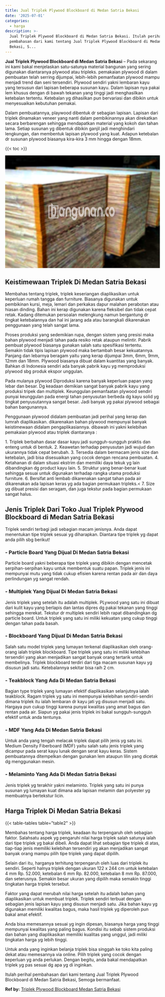 ```yaml
---
title: Jual Triplek Plywood Blockboard di Medan Satria Bekasi
date: '2025-07-01'
categories:
  - harga
description: >-
  Jual Triplek Plywood Blockboard di Medan Satria Bekasi. Itulah perihal
  pembahasan dari kami tentang Jual Triplek Plywood Blockboard di Medan Satria
  Bekasi, S...
---
```


**Jual Triplek Plywood Blockboard di Medan Satria Bekasi** – Pada sekarang ini kami bakal menjelaskan satu-satunya material bangunan yang sering digunakan diantaranya plywood atau tripleks. pemakaian plywood di dalam pembuatan telah serring dijumpai, lebih-lebih pemanfaatan plywood mampu menjadi trend dan seni tersendiri. Plywood sendiri yakni lembaran kayu yang tersusun dari lapisan beberapa susunan kayu. Dalam lapisan nya pakai lem khusus dengan di bawah tekanan yang tinggi jadi menghasilkan ketebalan tertentu. Ketebalan yg dihasilkan pun bervariasi dan dibikin untuk menyesuaikan kebutuhan pemakai.

Dalam pembuatannya, playwood dibentuk dr sebagian lapisan. Lapisan dari triplek dinamakan veneer yang nanti dalam pembikinannya akan direkatkan secara berbarengan sehingga mendapatkan material yang kokoh dan tahan lama. Setiap susunan yg dibentuk dibikin ganjil jadi menghindari lengkungan, dan membentuk lapisan plywood yang kuat. Adapun ketebalan dr susunan plywood biasanya kira-kira 3 mm hingga dengan 18mm.

{{< toc >}}

![Jual Triplek Plywood Blockboard di Medan Satria Bekasi](/images/jual-triplek-murah-23.png)

## Keistimewaan Triplek Di Medan Satria Bekasi

Membahas tentang triplek, triplek keseriangan diaplikasikan untuk keperluan rumah tangga dan furniture. Biasanya digunakan untuk pembikinan kursi, meja, lemari dan perkakas dapur malahan perabotan atau hiasan dinding. Bahan ini kerap digunakan karena fleksibel dan tidak cepat retak. Kadang ditemukan persoalan melengkung namun bergantung dr tingkat ketebalannya dan hal ini jarang ada atau barangkali dikarenakan penggunaan yang telah sangat lama.

Proses produksi yang sedemikian rupa, dengan sistem yang presisi maka bahan plywood menjadi tahan pada resiko retak ataupun melintir. Pabrik pembuat plywood biasanya gunakan salah satu spesifikasi tertentu. Semakin tidak tipis lapisan plywood maka bertambah besar kekuatannya. Panjang dan lebarnya beragam yaitu yang kerap dijumpai 3mm, 6mm, 9mm, 12mm dan 18mm. Plywood biasanya dibuat dalam kuantitas yang banyak. Bahkan di Indonesia sendiri ada banyak pabrik kayu yg memproduksi plywood sbg produk ekspor unggulan.

Pada mulanya plywood Diproduksi karena banyak keperluan papan yang lebar dan besar. Dg keadaan demikian sangat banyak pabrik kayu yang produksi tripek dan multiplek. Keunggulan pemanfaatan plywood sendiri punyai keunggulan pada energi tahan penyusutan berbeda dg kayu solid yg tingkat penyusutannya sangat besar. Jadi banyak yg pakai plywood sebagai bahan bangunannya.

Penggunaan plywood didalam pembuatan jadi perihal yang kerap dan lumrah diaplikasikan. dikarenakan bahan plywood mempunyai banyak keistimewaan didalam pengaplikasiannya. dibawah ini yakni kelebihan pemakaian plywood atau triplek diantaranya :

1\. Triplek berbahan dasar dasar kayu jadi sungguh-sungguh praktis dan enteng untuk di bentuk. 2. Keawetan terhadap penyusutan jadi wujud dan ukurannya tidak cepat berubah. 3. Tersedia dalam bermacam jenis size dan ketebalan, jadi bisa disesuaikan yang cocok dengan rencana pembuatan. 4. Ketahanan di dalam situasi ekstrim dan memiliki daya tekuk yg lain dibandingkan dg product kayu lain. 5. Struktur yang benar-benar kuat sehingga sesuai untuk digunakan terhadap rangka utama produksi furniture. 6. Bersifat anti lembab dikarenakan sangat tahan pada air dikarenakan ada lapisan keras yg ada bagian permukaan tripleks.< 7. Size yg dibuat presisi dan seragam, dan juga tekstur pada bagian permukaan sangat halus.

## Jenis Triplek Dari Toko Jual Triplek Plywood Blockboard di Medan Satria Bekasi

Triplek sendiri terbagi jadi sebagian macam jenisnya. Anda dapat menentukan tipe triplek sesuai yg diharapkan. Diantara tipe triplek yg dapat anda pilih sbg berikut!

### \- Particle Board Yang Dijual Di Medan Satria Bekasi

Particle board yakni beberapa tipe triplek yang dibikin dengan mencetak serpihan-serpihan kayu untuk membentuk suatu papan. Triplek jenis ini mempunyai mutu yang tidak cukup efisien karena rentan pada air dan daya perlindungan yg sangat rendah.

### \- Multiplek Yang Dijual Di Medan Satria Bekasi

Jenis triplek yang setelah itu adalah multiplek. PLywood yang satu ini dibuat dari kulit kayu yang berlapis dan lantas dipres dg pakai tekanan yang tinggi sehingga merekat. Tekstur dr multiplek sendiri lebih rapat dibandingkan dg particle board. Untuk triplek yang satu ini miliki kekuatan yang cukup tinggi dengan tahan pada basah.

### \- Blockboard Yang Dijual Di Medan Satria Bekasi

Salah satu model triplek yang lumayan terkenal diaplikasikan oleh orang-orang ialah triplek blockboard. Tipe triplek yang satu ini miliki kelebihan tersendiri yang akan menjadikan sangat banyak orang tertarik untuk membelinya. Triplek blockboard terdiri dari tiga macam susunan kayu yg disusun jadi satu. Ketebalannya sekitar bisa raih 2 cm.

### \- Teakblock Yang Ada Di Medan Satria Bekasi

Bagian type triplek yang lumayan efektif diaplikasikan selanjutnya ialah teakblock. Ragam triplek yg satu ini mempunyai kelebihan sendiri-sendiri dimana triplek itu ialah lembaran dr kayu jati yg disusun menjadi satu. Hargaya pun cukup tinggi karena punyai kwalitas yang amat bagus dan rentan pada air. Siapun yg pakai jenis triplek ini bakal sungguh-sungguh efektif untuk anda tentunya.

### \- MDF Yang Ada Di Medan Satria Bekasi

Untuk anda yang tengah melacak triplek dapat pilih jenis yg satu ini. Medium Density Fiberboard (MDF) yaitu salah satu jenis triplek yang dicampur pada serat kayu lunak dengan serat kayu keras. Sistem pembuatannya ditempelkan dengan gunakan lem ataupun lilin yang dicetak dg menggunakan mesin.

### \- Melaminto Yang Ada Di Medan Satria Bekasi

Jenis triplek yg terakhir yakni melaminto. Triplek yang satu ini punya susunan yg lumayan kuat dimana ada lapisan melamin dan polyester yg membuatnya bertekstur licin.

## Harga Triplek Di Medan Satria Bekasi

{{< table-tables table="table2" >}}

Membahas tentang harga triplek, keadaan itu terpengaruh oleh sebagian faktor. Salahsatu aspek yg pengaruhi nilai harga triplek salah satunya ialah dari tipe triplek yg bakal dibeli. Anda dapat lihat sebagian tipe triplek di atas, tiap-tiap jenis memiliki kelebihan tersendiri yg akan menjadikan sangat banyak orang mampu pilih tipe triplek yang dapat dipilih.

Selain dari itu, harganya terhitung terpengaruh oleh luas dari triplek itu sendiri. Seperti halnya triplek dengan ukuran 122 x 244 cm untuk ketebalan 4 mm Rp. 52.000, ketebalan 6 mm Rp. 82.000, ketebalan 8 mm Rp. 87.000, dan seterusnya. Semakin besar ukuran yang dipilih maka semakin tinggi tingkatan harga triplek tersebut.

Faktor yang dapat merubah nilai harga setelah itu adalah bahan yang diaplikasikan untuk membuat triplek. Triplek sendiri terbuat dengan sebagian jenis lapisan kayu yang disusun menjadi satu. Jika bahan kayu yg digunakan memiliki kwalitas bagus, maka hasil triplek yg diperoleh pun bakal amat efektif.

Anda bisa memesannya sesuai yg ingin dipesan, biasanya harga yang tinggi mempunyai kwalitas yang paling bagus. Kondisi itu sebab sistem produksi dan bahan yang diaplikasikan memiliki kualitas yang unggul, jadi miliki tingkatan harga yg lebih tinggi.

Untuk anda yang inginkan belanja triplek bisa singgah ke toko kita paling dekat atau memesannya via online. Pilih triplek yang cocok dengan keperluan yg anda perlukan. Dengan begitu, anda bakal mendapatkan triplek yg pas sesuai dg apa yg di inginkan.

Itulah perihal pembahasan dari kami tentang Jual Triplek Plywood Blockboard di Medan Satria Bekasi, Semoga bermanfaat.

**Ref by:** [Triplek Plywood Blockboard Medan Satria Bekasi](https://id.wikipedia.org/wiki/Triplek)
